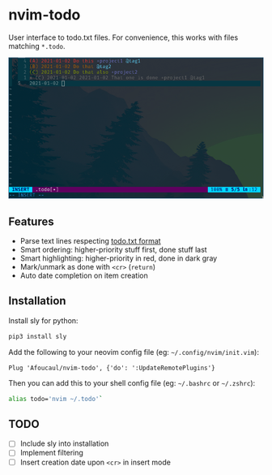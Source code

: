 # nvim-todo

User interface to todo.txt files.
For convenience, this works with files matching `*.todo`.

![Screenshot](https://github.com/Afoucaul/nvim-todo/blob/master/screenshots/screenshot.png?raw=true)


## Features

- Parse text lines respecting [todo.txt format](https://github.com/todotxt/todo.txt)
- Smart ordering: higher-priority stuff first, done stuff last
- Smart highlighting: higher-priority in red, done in dark gray
- Mark/unmark as done with `<cr>` (`return`)
- Auto date completion on item creation


## Installation

Install sly for python:

```bash
pip3 install sly
```

Add the following to your neovim config file (eg: `~/.config/nvim/init.vim`):

```
Plug 'Afoucaul/nvim-todo', {'do': ':UpdateRemotePlugins'}
```

Then you can add this to your shell config file (eg: `~/.bashrc` or `~/.zshrc`):


```bash
alias todo='nvim ~/.todo'`
```


## TODO

- [ ] Include sly into installation
- [ ] Implement filtering
- [ ] Insert creation date upon `<cr>` in insert mode
